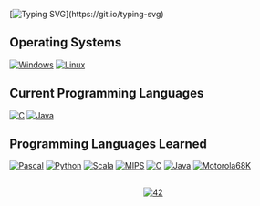 [![Typing SVG](https://readme-typing-svg.demolab.com?size=25&duration=3000&pause=1500&color=F7C000&center=true&vCenter=true&width=600&lines=+*******+UNDER+CONSTRUCTION+:]+*******)](https://git.io/typing-svg)

## Operating Systems
<p>
 	<a href="#"><img alt="Windows" src="https://img.shields.io/badge/Windows-20232A?style=for-the-badge&logo=Windows 11&logoColor=3498DB?"></a>
	<a href="#"><img alt="Linux" src="https://img.shields.io/badge/Linux-20232A?style=for-the-badge&logo=linux&logoColor=FCC624"></a>
</p>

## Current Programming Languages
<p>
	<a href="#"><img alt="C" src="https://img.shields.io/badge/C-20232A?style=for-the-badge&logo=C&logoColor=00599C?"></a>
	<a href="#"><img alt="Java" src="https://img.shields.io/badge/Java-20232A?style=for-the-badge&logo=JavaScript&logoColor=orange"></a>
</p>

## Programming Languages Learned
<p>
	<a href="#"><img alt="Pascal" src="https://img.shields.io/badge/Pascal-20232A?style=for-the-badge"></a>
	<a href="#"><img alt="Python" src="https://img.shields.io/badge/Python-20232A?style=for-the-badge&logo=Python&logoColor=yellow"></a>
	<a href="#"><img alt="Scala" src="https://img.shields.io/badge/Scala-20232A?style=for-the-badge&logo=Scala&logoColor=DC322F"></a>
	<a href="#"><img alt="MIPS" src="https://img.shields.io/badge/MIPS-20232A?style=for-the-badge"></a>
	<a href="#"><img alt="C" src="https://img.shields.io/badge/C-20232A?style=for-the-badge&logo=C&logoColor=00599C?"></a>
	<a href="#"><img alt="Java" src="https://img.shields.io/badge/Java-20232A?style=for-the-badge&logo=JavaScript&logoColor=orange"></a>
	<a href="#"><img alt="Motorola68K" src="https://img.shields.io/badge/Motorola68K-20232A?style=for-the-badge"></a>
</p>

##

<p align="center">
	<a href="#"><img alt="42" src="https://img.shields.io/badge/-000000?style=flat&logo=42&logoColor=white?logoWidth=40"></a>
	<!--<a href="#"><img alt="Metro" src="https://img.shields.io/badge/-922B21?style=flat&logo=Metro de Madrid&logoColor=white"></a>-->
</p>
